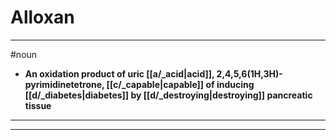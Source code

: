 # Alloxan
---
#noun
- **An oxidation product of uric [[a/_acid|acid]], 2,4,5,6(1H,3H)-pyrimidinetetrone, [[c/_capable|capable]] of inducing [[d/_diabetes|diabetes]] by [[d/_destroying|destroying]] pancreatic tissue**
---
---
